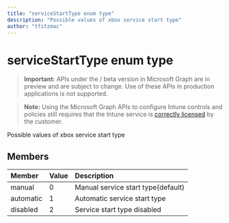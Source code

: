 ```yaml
---
title: "serviceStartType enum type"
description: "Possible values of xbox service start type"author: "tfitzmac"
---
```


# serviceStartType enum type

> **Important:** APIs under the / beta version in Microsoft Graph are in preview and are subject to change. Use of these APIs in production applications is not supported.

> **Note:** Using the Microsoft Graph APIs to configure Intune controls and policies still requires that the Intune service is [correctly licensed](https://go.microsoft.com/fwlink/?linkid=839381) by the customer.

Possible values of xbox service start type
## Members
|Member|Value|Description|
|:---|:---|:---|
|manual|0|Manual service start type(default)|
|automatic|1|Automatic service start type|
|disabled|2|Service start type disabled|





